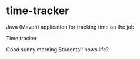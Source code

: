 # time-tracker
Java (Maven) application for tracking time on the job

Time tracker

Good sunny morning Students!! hows life?
